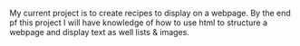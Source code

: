My current project is to create recipes to display on a webpage.
By the end pf this project I will have knowledge of how to use html to structure a webpage and display text as well lists & images.